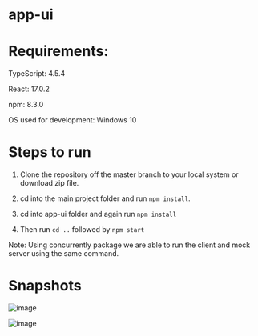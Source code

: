 # app-ui

# Requirements:

TypeScript: 4.5.4

React: 17.0.2

npm: 8.3.0

OS used for development: Windows 10

# Steps to run

1. Clone the repository off the master branch to your local system or download zip file.

2. cd into the main project folder and run `npm install`.

3. cd into app-ui folder and again run `npm install`

4. Then run `cd ..` followed by `npm start`

Note: Using concurrently package we are able to run the client and mock server using the same command.

# Snapshots

![image](https://user-images.githubusercontent.com/59208977/147379617-e3916126-cd7b-414a-9fe6-d707322ec640.png)

![image](https://user-images.githubusercontent.com/59208977/147528911-995743ef-ea7a-4d21-ba6b-b999f0052a9b.png)

